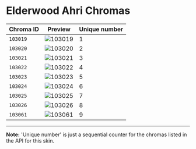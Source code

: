 # Elderwood Ahri Chromas

| Chroma ID | Preview | Unique number |
|---|---|---|
| `103019` | ![103019](https://raw.communitydragon.org/latest/plugins/rcp-be-lol-game-data/global/default/v1/champion-chroma-images/103/103019.png) | 1 |
| `103020` | ![103020](https://raw.communitydragon.org/latest/plugins/rcp-be-lol-game-data/global/default/v1/champion-chroma-images/103/103020.png) | 2 |
| `103021` | ![103021](https://raw.communitydragon.org/latest/plugins/rcp-be-lol-game-data/global/default/v1/champion-chroma-images/103/103021.png) | 3 |
| `103022` | ![103022](https://raw.communitydragon.org/latest/plugins/rcp-be-lol-game-data/global/default/v1/champion-chroma-images/103/103022.png) | 4 |
| `103023` | ![103023](https://raw.communitydragon.org/latest/plugins/rcp-be-lol-game-data/global/default/v1/champion-chroma-images/103/103023.png) | 5 |
| `103024` | ![103024](https://raw.communitydragon.org/latest/plugins/rcp-be-lol-game-data/global/default/v1/champion-chroma-images/103/103024.png) | 6 |
| `103025` | ![103025](https://raw.communitydragon.org/latest/plugins/rcp-be-lol-game-data/global/default/v1/champion-chroma-images/103/103025.png) | 7 |
| `103026` | ![103026](https://raw.communitydragon.org/latest/plugins/rcp-be-lol-game-data/global/default/v1/champion-chroma-images/103/103026.png) | 8 |
| `103061` | ![103061](https://raw.communitydragon.org/latest/plugins/rcp-be-lol-game-data/global/default/v1/champion-chroma-images/103/103061.png) | 9 |

---

**Note:** 'Unique number' is just a sequential counter for the chromas listed in the API for this skin.